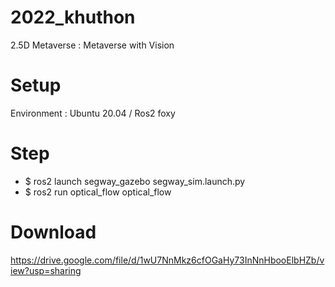 # 2022_khuthon
2.5D Metaverse : Metaverse with Vision

# Setup
Environment : Ubuntu 20.04 / Ros2 foxy

# Step
- $ ros2 launch segway_gazebo segway_sim.launch.py
- $ ros2 run optical_flow optical_flow

# Download
https://drive.google.com/file/d/1wU7NnMkz6cfOGaHy73InNnHbooElbHZb/view?usp=sharing
